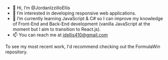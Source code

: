 - 👋 Hi, I’m @JordanIzzilloEllis
- 👀 I’m interested in developing responsive web applications.
- 🌱 I’m currently learning JavaScript & C# so I can improve my knowledge of Front-End and Back-End development (vanilla JavaScript at the moment but I aim to transition to React.js).
- 📫 You can reach me at jdellis410@gmail.com

To see my most recent work, I'd recommend checking out the FormulaWin repository.

<!---
JordanIzzilloEllis/JordanIzzilloEllis is a ✨ special ✨ repository because its `README.md` (this file) appears on your GitHub profile.
You can click the Preview link to take a look at your changes.
--->
